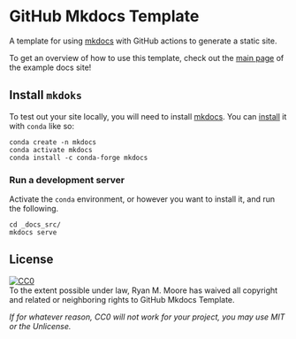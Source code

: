 # GitHub Mkdocs Template

A template for using [mkdocs](https://www.mkdocs.org/) with GitHub actions to generate a static site.

To get an overview of how to use this template, check out the [main page](TODO) of the example docs site!

## Install `mkdoks`

To test out your site locally, you will need to install [mkdocs](https://www.mkdocs.org/). You can [install](https://anaconda.org/conda-forge/mkdocs) it with `conda` like so:

```shell
conda create -n mkdocs
conda activate mkdocs
conda install -c conda-forge mkdocs
```

### Run a development server

Activate the `conda` environment, or however you want to install it, and run the following.

```
cd _docs_src/
mkdocs serve
```

## License

<p xmlns:dct="http://purl.org/dc/terms/">
  <a rel="license"
     href="http://creativecommons.org/publicdomain/zero/1.0/">
    <img src="http://i.creativecommons.org/p/zero/1.0/88x31.png" style="border-style: none;" alt="CC0" />
  </a>
  <br />
  To the extent possible under law,
  <span resource="[_:publisher]" rel="dct:publisher">
    <span property="dct:title">Ryan M. Moore</span></span>
  has waived all copyright and related or neighboring rights to
  <span property="dct:title">GitHub Mkdocs Template</span>.
</p>

_If for whatever reason, CC0 will not work for your project, you may use MIT or the Unlicense._
